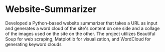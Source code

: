 # Website-Summarizer
Developed a Python-based website summarizer that takes a URL as input and generates a word cloud of the site's content on one side and a collage of the images used on the site on the other. The project utilizes Beautiful Soup for web scraping, Matplotlib for visualization, and WordCloud for generating keyword clouds
